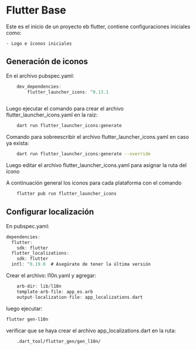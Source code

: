 # Flutter Base

Este es el inicio de un proyecto eb flutter, contiene configuraciones iniciales como:
    
    - Logo e íconos iniciales

## Generación de iconos
En el archivo pubspec.yaml:
```dart
    dev_dependencies:
        flutter_launcher_icons: ^0.13.1
  
```
Luego ejecutar el comando para crear el archivo flutter_launcher_icons.yaml en la raiz:
```bash
    dart run flutter_launcher_icons:generate
```
Comando para sobreescribir el archivo flutter_launcher_icons.yaml en caso ya exista:
```bash
    dart run flutter_launcher_icons:generate --override
```

Luego editar el archivo flutter_launcher_icons.yaml para asignar la ruta del ícono

A continuación general los iconos para cada plataforma con el comando
```bash
    flutter pub run flutter_launcher_icons
```
## Configurar localización

En pubspec.yaml:
```dart
dependencies:
  flutter:
    sdk: flutter
  flutter_localizations:
    sdk: flutter
  intl: ^0.19.0  # Asegúrate de tener la última versión
```

Crear el archivo: l10n.yaml y agregar:

```dart
    arb-dir: lib/l10n
    template-arb-file: app_es.arb
    output-localization-file: app_localizations.dart
```

luego ejecutar:

```bash
flutter gen-l10n
```
verificar que se haya crear el archivo app_localizations.dart en la ruta:
```
    .dart_tool/flutter_gen/gen_l10n/
```


